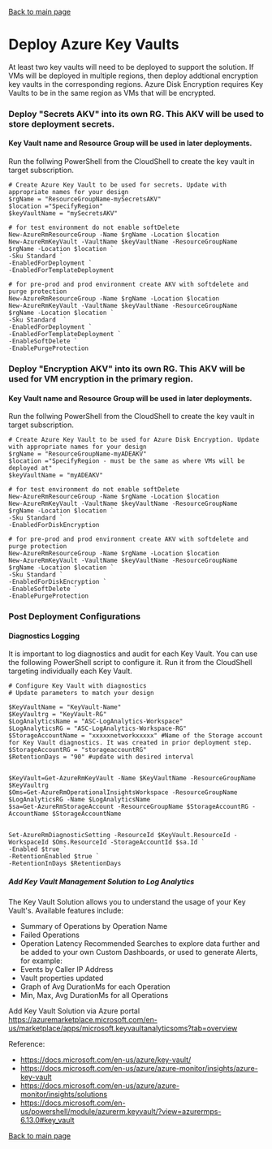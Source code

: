 [Back to main page](DeploymentOutline.md)

# Deploy Azure Key Vaults

At least two key vaults will need to be deployed to support the solution. If VMs will be 
deployed in multiple regions, then deploy addtional encryption key vaults in the 
corresponding regions. Azure Disk Encryption requires Key Vaults to be in the same 
region as VMs that will be encrypted.

### Deploy "Secrets AKV" into its own RG. This AKV will be used to store deployment secrets. 
#### Key Vault name and Resource Group will be used in later deployments.
Run the follwing PowerShell from the CloudShell to create the key vault in target subscription. 

```
# Create Azure Key Vault to be used for secrets. Update with appropriate names for your design
$rgName = "ResourceGroupName-mySecretsAKV"
$location ="SpecifyRegion"
$keyVaultName = "mySecretsAKV"

# for test environment do not enable softDelete
New-AzureRmResourceGroup -Name $rgName -Location $location
New-AzureRmKeyVault -VaultName $keyVaultName -ResourceGroupName $rgName -Location $location `
-Sku Standard `
-EnabledForDeployment `
-EnabledForTemplateDeployment

# for pre-prod and prod environment create AKV with softdelete and purge protection
New-AzureRmResourceGroup -Name $rgName -Location $location
New-AzureRmKeyVault -VaultName $keyVaultName -ResourceGroupName $rgName -Location $location `
-Sku Standard  `
-EnabledForDeployment `
-EnabledForTemplateDeployment `
-EnableSoftDelete `
-EnablePurgeProtection

```



### Deploy "Encryption AKV" into its own RG. This AKV will be used for VM encryption in the primary region.
#### Key Vault name and Resource Group will be used in later deployments. 
Run the follwing PowerShell from the CloudShell to create the key vault in target subscription.
```
# Create Azure Key Vault to be used for Azure Disk Encryption. Update with appropriate names for your design
$rgName = "ResourceGroupName-myADEAKV"
$location ="SpecifyRegion - must be the same as where VMs will be deployed at"
$keyVaultName = "myADEAKV"

# for test environment do not enable softDelete
New-AzureRmResourceGroup -Name $rgName -Location $location
New-AzureRmKeyVault -VaultName $keyVaultName -ResourceGroupName $rgName -Location $location `
-Sku Standard `
-EnabledForDiskEncryption

# for pre-prod and prod environment create AKV with softdelete and purge protection
New-AzureRmResourceGroup -Name $rgName -Location $location
New-AzureRmKeyVault -VaultName $keyVaultName -ResourceGroupName $rgName -Location $location `
-Sku Standard `
-EnabledForDiskEncryption `
-EnableSoftDelete `
-EnablePurgeProtection
```


### Post Deployment Configurations

#### Diagnostics Logging
It is important to log diagnostics and audit for each Key Vault. 
You can use the following PowerShell script to configure it. 
Run it from the CloudShell targeting individually each Key Vault. 


```<language>
# Configure Key Vault with diagnostics
# Update parameters to match your design

$KeyVaultName = "KeyVault-Name"
$KeyVaultrg = "KeyVault-RG"
$LogAnalyticsName = "ASC-LogAnalytics-Workspace"
$LogAnalyticsRG = "ASC-LogAnalytics-Workspace-RG"
$StorageAccountName = "xxxxxnetworkxxxxx" #Name of the Storage account for Key Vault diagnostics. It was created in prior deployment step. 
$StorageAccountRG = "storageaccountRG"
$RetentionDays = "90" #update with desired interval


$KeyVault=Get-AzureRmKeyVault -Name $KeyVaultName -ResourceGroupName $KeyVaultrg
$Oms=Get-AzureRmOperationalInsightsWorkspace -ResourceGroupName $LogAnalyticsRG -Name $LogAnalyticsName
$sa=Get-AzureRmStorageAccount -ResourceGroupName $StorageAccountRG -AccountName $StorageAccountName


Set-AzureRmDiagnosticSetting -ResourceId $KeyVault.ResourceId -WorkspaceId $Oms.ResourceId -StorageAccountId $sa.Id `
-Enabled $true `
-RetentionEnabled $true `
-RetentionInDays $RetentionDays
```

##### Add Key Vault Management Solution to Log Analytics
The Key Vault Solution allows you to understand the usage of your Key Vault's. Available features include:
- Summary of Operations by Operation Name
- Failed Operations
- Operation Latency
Recommended Searches to explore data further and be added to your own Custom Dashboards, or used to generate Alerts, for example:
- Events by Caller IP Address
- Vault properties updated
- Graph of Avg DurationMs for each Operation
- Min, Max, Avg DurationMs for all Operations

Add Key Vault Solution via Azure portal https://azuremarketplace.microsoft.com/en-us/marketplace/apps/microsoft.keyvaultanalyticsoms?tab=overview 


Reference: 
- https://docs.microsoft.com/en-us/azure/key-vault/
- https://docs.microsoft.com/en-us/azure/azure-monitor/insights/azure-key-vault
- https://docs.microsoft.com/en-us/azure/azure-monitor/insights/solutions
- https://docs.microsoft.com/en-us/powershell/module/azurerm.keyvault/?view=azurermps-6.13.0#key_vault

[Back to main page](DeploymentOutline.md)